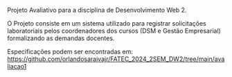 Projeto Avaliativo para a disciplina de Desenvolvimento Web 2.

O Projeto consiste em um sistema utilizado para registrar solicitações laboratoriais pelos coordenadores dos cursos (DSM e Gestão Empresarial) formalizando as demandas docentes.

Especificações podem ser encontradas em: https://github.com/orlandosaraivajr/FATEC_2024_2SEM_DW2/tree/main/avaliacao1
